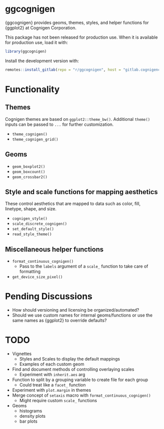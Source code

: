 # ggcognigen

{ggcognigen} provides geoms, themes, styles, and helper functions for {ggplot2} at Cognigen Corporation.

This package has not been released for production use. When it is available for production use, load it with:
```r
library(ggcognigen)
```

Install the development version with:
```r
remotes::install_gitlab(repo = "r/ggcognigen", host = "gitlab.cognigencorp.com")
```

# Functionality

## Themes

Cognigen themes are based on `ggplot2::theme_bw()`. Additional `theme()` inputs can be passed to `...` for further customization.

- `theme_cognigen()`
- `theme_cognigen_grid()`

## Geoms
- `geom_boxplot2()`
- `geom_boxcount()`
- `geom_crossbar2()`

## Style and scale functions for mapping aesthetics

These control aesthetics that are mapped to data such as color, fill, linetype, shape, and size.

- `cognigen_style()`
- `scale_discrete_cognigen()`
- `set_default_style()`
- `read_style_theme()`

## Miscellaneous helper functions
- `format_continuous_cognigen()`
  - Pass to the `labels` argument of a `scale_` function to take care of formatting
- `get_device_size_pixel()`

# Pending Discussions
- How should versioning and licensing be organized/automated?
- Should we use custom names for internal geoms/functions or use the same names as {ggplot2} to override defaults?

# TODO
- Vignettes
  - Styles and Scales to display the default mappings
  - Examples of each custom geom
- Find and document methods of controlling overlaying scales
  - Experiment with `inherit.aes` arg
- Function to split by a grouping variable to create file for each group
  - Could treat like a `facet_` function
- Experiment with `plot.margin` in themes
- Merge concept of `setaxis` macro with `format_continuous_cognigen()`
  - Might require custom `scale_` functions
- Geoms
  - histograms
  - density plots
  - bar plots
